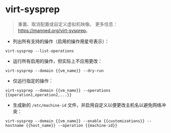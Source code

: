 # virt-sysprep

> 重置、取消配置或自定义虚拟机映像。
> 更多信息：<https://manned.org/virt-sysprep>。

- 列出所有支持的操作（启用的操作用星号表示）：

`virt-sysprep --list-operations`

- 运行所有启用的操作，但实际上不应用更改：

`virt-sysprep --domain {{vm_name}} --dry-run`

- 仅运行指定的操作：

`virt-sysprep --domain {{vm_name}} --operations {{operation1,operation2,...}}`

- 生成新的 `/etc/machine-id` 文件，并启用自定义以便更改主机名以避免网络冲突：

`virt-sysprep --domain {{vm_name}} --enable {{customizations}} --hostname {{host_name}} --operation {{machine-id}}`
